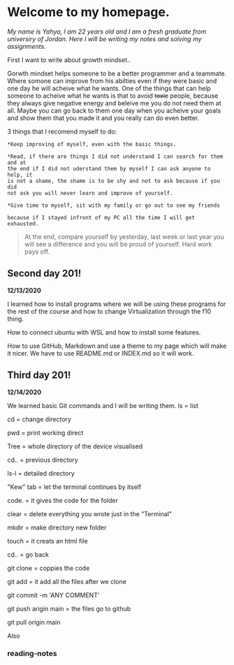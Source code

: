 
# **Welcome to my homepage**.


_My name is Yahya, I am 22 years old and I am a fresh graduate from universiry of Jordan. Here I will be writing my notes and solving my assignments_.

First I want to write about growth mindset..

 Gorwth mindset helps someone to be a better programmer and a teammate. Where somone can improve from his abilties even if they 
 were basic and one day he will acheive what he wants. One of the things that can help someone to acheive what he wants is that 
 to avoid ~~toxic~~ people, because they always give negative energy and beleive me you do not need them at all. Maybe you can go 
 back to them one day when you acheive your goals and show them that you made it and you really can do even better. 
 
 3 things that I recomend myself to do:
 
    *Keep improving of myself, even with the basic things.
   
    *Read, if there are things I did not understand I can search for them and at     
    the end if I did not uderstand them by myself I can ask anyone to help, it 
    is not a shame, the shame is to be shy and not to ask because if you did     
    not ask you will never learn and improve of yourself.
   
    *Give time to myself, sit with my family or go out to see my friends 
    
    because if I stayed infront of my PC all the time I will get exhausted. 

>At the end, compare yourself by yesterday, last week or last year you will see a difference and you will be proud of yourself. Hard work pays off.


## Second day 201! 
**12/13/2020**


I learned how to install programs where we will be using these programs for the rest of the course and how to change Virtualization through the f10 thing.

How to connect ubuntu with WSL and how to install some features.

How to use GitHub, Markdown and use a theme to my page which will make it nicer. We have to use README.md or INDEX.md so it will work.


## Third day 201!
**12/14/2020**

We learned basic Git commands and I will be writing them.
ls = list

cd = change directory 

pwd = print working direct 

Tree = whole directory of the device visualised 

cd.. = previous directory

ls-l = detailed directory 

"Kew" tab = let the terminal continues by itself

code. = it gives the code for the folder

clear = delete everything you wrote just in the "Terminal"

mkdir = make directory new folder

touch = it creats an html file

cd.. = go back 


git clone = coppies the code

git add = it add all the files after we clone

git commit -m 'ANY  COMMENT'

git push arigin main = the files go to github

git pull origin main

Also


### reading-notes

